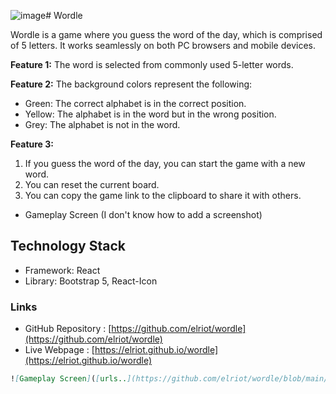 ![image](https://github.com/elriot/wordle/assets/45351992/37cfbf53-c1fd-4456-b013-ffa94b76cca4)# Wordle

Wordle is a game where you guess the word of the day, which is comprised of 5 letters. It works seamlessly on both PC browsers and mobile devices.

**Feature 1:** The word is selected from commonly used 5-letter words.

**Feature 2:** The background colors represent the following:
- Green: The correct alphabet is in the correct position.
- Yellow: The alphabet is in the word but in the wrong position.
- Grey: The alphabet is not in the word.

**Feature 3:**
1) If you guess the word of the day, you can start the game with a new word.
2) You can reset the current board.
3) You can copy the game link to the clipboard to share it with others.

- Gameplay Screen (I don't know how to add a screenshot)

## Technology Stack
- Framework: React
- Library: Bootstrap 5, React-Icon

### Links
- GitHub Repository : [https://github.com/elriot/wordle](https://github.com/elriot/wordle)
- Live Webpage : [https://elriot.github.io/wordle](https://elriot.github.io/wordle)


```markdown
![Gameplay Screen]([urls..](https://github.com/elriot/wordle/blob/main/wordle_01.png?raw=true)https://github.com/elriot/wordle/blob/main/wordle_01.png?raw=true)
```

